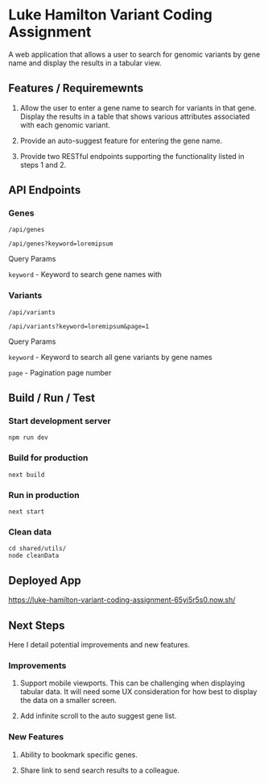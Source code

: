 # Luke Hamilton Variant Coding Assignment

A web application that allows a user to search for genomic variants by gene name and display the results in a tabular view.

## Features / Requiremewnts

1. Allow the user to enter a gene name to search for variants in that gene. Display the results in a table that shows various attributes associated with each genomic variant.

2. Provide an auto-suggest feature for entering the gene name.

3. Provide two RESTful endpoints supporting the functionality listed in steps 1 and 2.

## API Endpoints

### Genes

`/api/genes`

`/api/genes?keyword=loremipsum`

Query Params

`keyword` - Keyword to search gene names with

### Variants

`/api/variants`

`/api/variants?keyword=loremipsum&page=1`

Query Params

`keyword` - Keyword to search all gene variants by gene names

`page` - Pagination page number

## Build / Run / Test

### Start development server

`npm run dev`

### Build for production

`next build`

### Run in production

`next start`

### Clean data

```
cd shared/utils/
node cleanData
```

## Deployed App

https://luke-hamilton-variant-coding-assignment-65yi5r5s0.now.sh/

## Next Steps

Here I detail potential improvements and new features.

### Improvements

1. Support mobile viewports. This can be challenging when displaying tabular data. It will need some UX consideration for how best to display the data on a smaller screen.

2. Add infinite scroll to the auto suggest gene list.

### New Features

1. Ability to bookmark specific genes.

2. Share link to send search results to a colleague.
